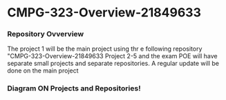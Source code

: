 # CMPG-323-Overview-21849633
### Repository Ovverview

The project 1 will be the main project using thr e following repository "CMPG-323-Overview-21849633
Project 2-5 and the exam POE will have separate small projects and separate repositories.
A regular update will be done on the main project

### Diagram ON Projects and Repositories!


